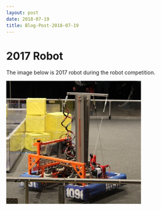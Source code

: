 ```yaml
---
layout: post
date: 2018-07-19
title: Blog-Post-2018-07-19
---
```

# 2017 Robot

The image below is 2017 robot during the robot competition.

![Robot during 2017 robo-lympics](https://github.com/Team1091/websiteGen/blob/master/src/main/resources/images/Copy%20of%20IMG_0975.JPG?raw=true)
